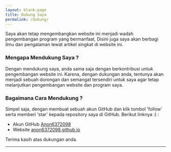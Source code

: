 ```yaml
---
layout: blank-page
title: Dukung Saya
permalink: /dukung/
---
```


Saya akan tetap mengembangkan website ini menjadi wadah pengembangan program yang bermanfaat, Disini juga saya akan berbagi ilmu dan pengalaman lewat artikel singkat di website ini.

### Mengapa Mendukung Saya ?

Dengan mendukung saya, anda sama saja dengan berkontribusi untuk pengembangan website ini. Karena, dengan dukungan anda, tentunya akan menjadi sebuah dorongan dan semangat tersendiri untuk saya agar tetap melanjutkan pengembangan website dan program saya.

### Bagaimana Cara Mendukung ?

Simpel saja, dengan membuat sebuah akun GitHub dan klik tombol 'follow' serta memberi 'star' kepada repository saya di GitHub. Berikut linknya :) :

- Akun GitHub [Anon6372098](https://github.com/Anon6372098)
- Website [anon6372098.github.io](https://github.com/Anon6372098/anon6372098.github.io)

Terima kasih atas dukungan anda.

---
